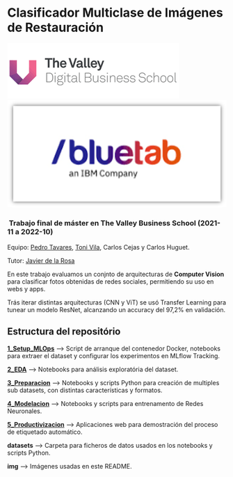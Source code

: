 # Clasificador Multiclase de Imágenes de Restauración

![The Valley (logo](img/TheValley.png)
![Bluetab (logo](img/Bluetab.png)

###  Trabajo final de máster en The Valley Business School (2021-11 a 2022-10)

Equipo: [Pedro Tavares](https://github.com/ptavaressilva), [Toni Vila](https://github.com/tvila), Carlos Cejas y Carlos Huguet.

Tutor: [Javier de la Rosa](https://github.com/jdelarosa91)

En este trabajo evaluamos un conjnto de arquitecturas de **Computer Vision** para clasificar fotos obtenidas de redes sociales, permitiendo su uso en webs y apps.

Trás iterar distintas arquitecturas (CNN y ViT) se usó Transfer Learning para tunear un modelo ResNet, alcanzando un accuracy del 97,2% en validación.

## Estructura del repositório

**[1_Setup_MLOps](1_Setup_MLOps)** --> Script de arranque del contenedor Docker, notebooks para extraer el dataset y configurar los experimentos en MLflow Tracking.

**[2_EDA](2_EDA)** --> Notebooks para análisis exploratória del dataset.

**[3_Preparacion](3_Preparacion)** --> Notebooks y scripts Python para creación de multiples sub datasets, con distintas características y formatos.

**[4_Modelacion](4_Modelacion)** --> Notebooks y scripts para entrenamento de Redes Neuronales.

**[5_Productivizacion](5_Productivizacion)** --> Aplicaciones web para demostración del proceso de etiquetado automático.

**datasets** --> Carpeta para ficheros de datos usados en los notebooks y scripts Python.

**img** --> Imágenes usadas en este README.
